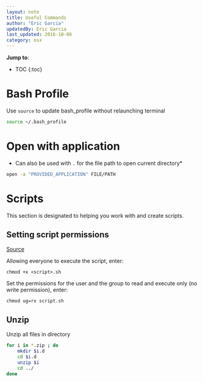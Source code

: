 ```yaml
---
layout: note
title: Useful Commands
author: "Eric Garcia"
updatedBy: Eric Garcia
last_updated: 2016-10-06
category: osx
---
```


**Jump to**:

- TOC
  {:toc}

# Bash Profile

Use `source` to update bash_profile without relaunching terminal

```bash
source ~/.bash_profile
```

# Open with application

- Can also be used with `.` for the file path to open current directory\*

```bash
open -a "PROVIDED_APPLICATION" FILE/PATH
```

# Scripts

This section is designated to helping you work with and create scripts.

## Setting script permissions

<a href="https://bash.cyberciti.biz/guide/Setting_up_permissions_on_a_script" target="blank">Source</a>

Allowing everyone to execute the script, enter:

`chmod +x <script>.sh`

Set the permissions for the user and the group to read and execute only (no write permission), enter:

`chmod ug=rx script.sh`

## Unzip

Unzip all files in directory

```bash
for i in *.zip ; do
	mkdir $i.d
	cd $i.d
	unzip $i
	cd ../
done
```
